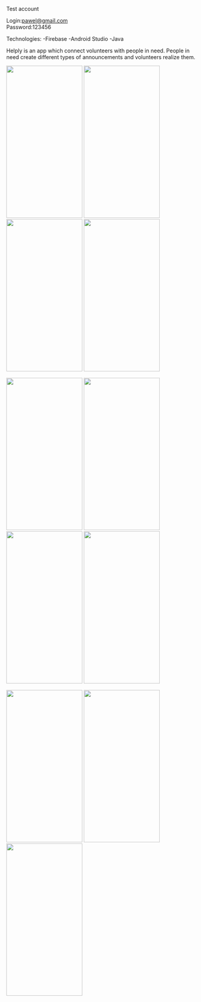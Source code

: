 Test account

Login:pawel@gmail.com  
Password:123456

Technologies:
-Firebase
-Android Studio
-Java

Helply is an app which connect volunteers with people in need. 
People in need create different types of announcements and volunteers
realize them.

<p float="left">
  <img src="https://user-images.githubusercontent.com/73315376/113035101-27453880-9193-11eb-8a3a-936d85db5673.jpg" width="200" height="400">
  <img src="https://user-images.githubusercontent.com/73315376/113035100-26aca200-9193-11eb-8081-a32d773376aa.jpg" width="200" height="400">
  <img src="https://user-images.githubusercontent.com/73315376/113035096-26aca200-9193-11eb-9680-1ae2b4d83c28.jpg" width="200" height="400">
  <img src="https://user-images.githubusercontent.com/73315376/113037255-7d1ae000-9195-11eb-8add-750b4d8bee54.jpg" width="200" height="400">
</p>
<p float="left">
  <img src="https://user-images.githubusercontent.com/73315376/113035102-27453880-9193-11eb-8b12-bc898cfac1af.jpg" width="200" height="400">
  <img src="https://user-images.githubusercontent.com/73315376/113035090-257b7500-9193-11eb-8cb5-486ee81701ec.jpg" width="200" height="400">
  <img src="https://user-images.githubusercontent.com/73315376/113035094-26140b80-9193-11eb-87b5-7fa80fa2c9dc.jpg" width="200" height="400">
  <img src="https://user-images.githubusercontent.com/73315376/113035092-257b7500-9193-11eb-884f-8472311a1b4f.jpg" width="200" height="400">
  
 
</p>
<p float="left">
  <img src="https://user-images.githubusercontent.com/73315376/113035087-24e2de80-9193-11eb-8843-d8df2405af5d.jpg" width="200" height="400"> 
  <img src="https://user-images.githubusercontent.com/73315376/113035108-28766580-9193-11eb-9717-36c5c29800db.jpg" width="200" height="400">
  <img src="https://user-images.githubusercontent.com/73315376/113035106-27ddcf00-9193-11eb-9c6f-39870704e1ea.jpg" width="200" height="400">
  
</p>

